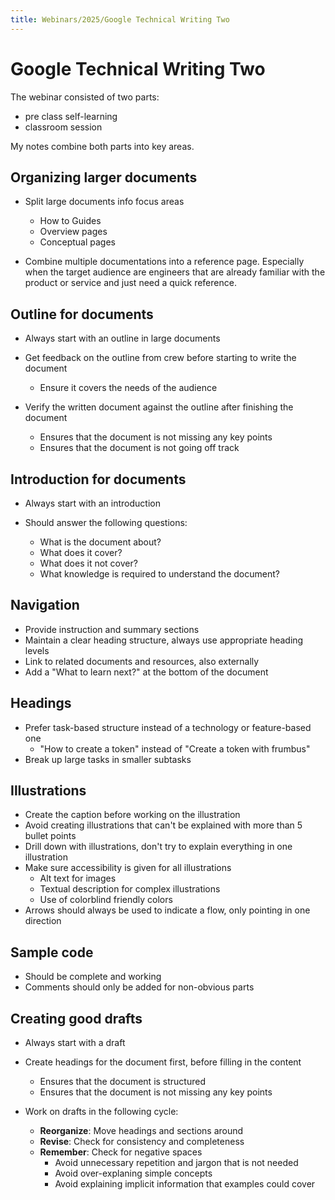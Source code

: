 ```yaml
---
title: Webinars/2025/Google Technical Writing Two
---
```


Google Technical Writing Two
===

The webinar consisted of two parts:

- pre class self-learning
- classroom session

My notes combine both parts into key areas.

## Organizing larger documents

- Split large documents info focus areas
    - How to Guides
    - Overview pages
    - Conceptual pages


- Combine multiple documentations into a reference page. Especially when the target audience are engineers that are
  already familiar
  with the product or service and just need a quick reference.

## Outline for documents

- Always start with an outline in large documents


- Get feedback on the outline from crew before starting to write the document
    - Ensure it covers the needs of the audience


- Verify the written document against the outline after finishing the document
    - Ensures that the document is not missing any key points
    - Ensures that the document is not going off track

## Introduction for documents

- Always start with an introduction


- Should answer the following questions:
    - What is the document about?
    - What does it cover?
    - What does it not cover?
    - What knowledge is required to understand the document?

## Navigation

- Provide instruction and summary sections
- Maintain a clear heading structure, always use appropriate heading levels
- Link to related documents and resources, also externally
- Add a "What to learn next?" at the bottom of the document

## Headings

- Prefer task-based structure instead of a technology or feature-based one
    - "How to create a token" instead of "Create a token with frumbus"
- Break up large tasks in smaller subtasks

## Illustrations

- Create the caption before working on the illustration
- Avoid creating illustrations that can't be explained with more than 5 bullet points
- Drill down with illustrations, don't try to explain everything in one illustration
- Make sure accessibility is given for all illustrations
    - Alt text for images
    - Textual description for complex illustrations
    - Use of colorblind friendly colors
- Arrows should always be used to indicate a flow, only pointing in one direction

## Sample code

- Should be complete and working
- Comments should only be added for non-obvious parts

## Creating good drafts

- Always start with a draft


- Create headings for the document first, before filling in the content
  - Ensures that the document is structured
  - Ensures that the document is not missing any key points


- Work on drafts in the following cycle:
    - **Reorganize**: Move headings and sections around
    - **Revise**: Check for consistency and completeness
    - **Remember**: Check for negative spaces
        - Avoid unnecessary repetition and jargon that is not needed
        - Avoid over-explaning simple concepts
        - Avoid explaining implicit information that examples could cover
